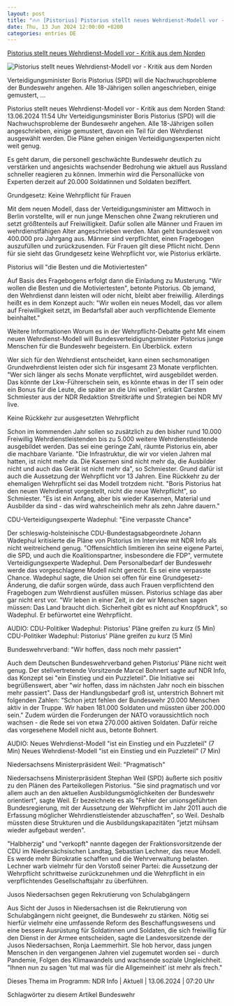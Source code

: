 ```yaml
---
layout: post
title: "🔥🔥 [Pistorius] Pistorius stellt neues Wehrdienst-Modell vor - Kritik aus dem Norden"
date: Thu, 13 Jun 2024 12:00:00 +0200
categories: entries DE
---
```

[Pistorius stellt neues Wehrdienst-Modell vor - Kritik aus dem Norden](https://www.ndr.de/nachrichten/info/Pistorius-stellt-neues-Wehrdienst-Modell-vor-Kritik-aus-dem-Norden,wehrpflicht194.html)

![Pistorius stellt neues Wehrdienst-Modell vor - Kritik aus dem Norden](https://www.ndr.de/nachrichten/info/bundeswehr2866_v-contentxl.jpg)

Verteidigungsminister Boris Pistorius (SPD) will die Nachwuchsprobleme der Bundeswehr angehen. Alle 18-Jährigen sollen angeschrieben, einige gemustert, ...

Pistorius stellt neues Wehrdienst-Modell vor - Kritik aus dem Norden Stand: 13.06.2024 11:54 Uhr Verteidigungsminister Boris Pistorius (SPD) will die Nachwuchsprobleme der Bundeswehr angehen. Alle 18-Jährigen sollen angeschrieben, einige gemustert, davon ein Teil für den Wehrdienst ausgewählt werden. Die Pläne gehen einigen Verteidigungsexperten nicht weit genug.

Es geht darum, die personell geschwächte Bundeswehr deutlich zu verstärken und angesichts wachsender Bedrohung wie aktuell aus Russland schneller reagieren zu können. Immerhin wird die Personallücke von Experten derzeit auf 20.000 Soldatinnen und Soldaten beziffert.

Grundgesetz: Keine Wehrpflicht für Frauen

Mit dem neuen Modell, dass der Verteidigungsminister am Mittwoch in Berlin vorstellte, will er nun junge Menschen ohne Zwang rekrutieren und setzt größtenteils auf Freiwilligkeit. Dafür sollen alle Männer und Frauen im wehrdienstfähigen Alter angeschrieben werden. Man geht bundesweit von 400.000 pro Jahrgang aus. Männer sind verpflichtet, einen Fragebogen auszufüllen und zurückzusenden. Für Frauen gilt diese Pflicht nicht. Denn für sie sieht das Grundgesetz keine Wehrpflicht vor, wie Pistorius erklärte.

Pistorius will "die Besten und die Motiviertesten"

Auf Basis des Fragebogens erfolgt dann die Einladung zu Musterung. "Wir wollen die Besten und die Motiviertesten", betonte Pistorius. Ob jemand, den Wehrdienst dann leisten will oder nicht, bleibt aber freiwillig. Allerdings heißt es in dem Konzept auch: "Wir wollen ein neues Modell, das vor allem auf Freiwilligkeit setzt, im Bedarfsfall aber auch verpflichtende Elemente beinhaltet."

Weitere Informationen Worum es in der Wehrpflicht-Debatte geht Mit einem neuen Wehrdienst-Modell will Bundesverteidigungsminister Pistorius junge Menschen für die Bundeswehr begeistern. Ein Überblick. extern

Wer sich für den Wehrdienst entscheidet, kann einen sechsmonatigen Grundwehrdienst leisten oder sich für insgesamt 23 Monate verpflichten. "Wer sich länger als sechs Monate verpflichtet, wird ausgebildet werden. Das könnte der Lkw-Führerschein sein, es könnte etwas in der IT sein oder ein Bonus für die Leute, die später an die Uni wollen", erklärt Carsten Schmiester aus der NDR Redaktion Streitkräfte und Strategien bei NDR MV live.

Keine Rückkehr zur ausgesetzten Wehrpflicht

Schon im kommenden Jahr sollen so zusätzlich zu den bisher rund 10.000 Freiwillig Wehrdienstleistenden bis zu 5.000 weitere Wehrdienstleistende ausgebildet werden. Das sei eine geringe Zahl, räumte Pistorius ein, aber die machbare Variante. "Die Infrastruktur, die wir vor vielen Jahren mal hatten, ist nicht mehr da. Die Kasernen sind nicht mehr da, die Ausbilder nicht und auch das Gerät ist nicht mehr da", so Schmiester. Grund dafür ist auch die Aussetzung der Wehrpflicht vor 13 Jahren. Eine Rückkehr zu der ehemaligen Wehrpflicht sei das Modell trotzdem nicht. "Boris Pistorius hat den neuen Wehrdienst vorgestellt, nicht die neue Wehrpflicht", so Schmiester. "Es ist ein Anfang, aber bis wieder Kasernen, Material und Ausbilder da sind - das wird wahrscheinlich mehr als zehn Jahre dauern."

CDU-Verteidigungsexperte Wadephul: "Eine verpasste Chance"

Der schleswig-holsteinische CDU-Bundestagsabgeordnete Johann Wadephul kritisierte die Pläne von Pistorius im Interview mit NDR Info als nicht weitreichend genug. "Offensichtlich limitieren ihn seine eigene Partei, die SPD, und auch die Koalitionspartner, insbesondere die FDP", vermutete Verteidigungsexperte Wadephul. Dem Personalbedarf der Bundeswehr werde das vorgeschlagene Modell nicht gerecht. Es sei eine verpasste Chance. Wadephul sagte, die Union sei offen für eine Grundgesetz-Änderung, die dafür sorgen würde, dass auch Frauen verpflichtend den Fragebogen zum Wehrdienst ausfüllen müssen. Pistorius schlage das aber gar nicht erst vor. "Wir leben in einer Zeit, in der wir Menschen sagen müssen: Das Land braucht dich. Sicherheit gibt es nicht auf Knopfdruck", so Wadephul. Er befürwortet eine Wehrpflicht.

AUDIO: CDU-Politiker Wadephul: Pistorius' Pläne greifen zu kurz (5 Min) CDU-Politiker Wadephul: Pistorius' Pläne greifen zu kurz (5 Min)

Bundeswehrverband: "Wir hoffen, dass noch mehr passiert"

Auch dem Deutschen Bundeswehrverband gehen Pistorius‘ Pläne nicht weit genug. Der stellvertretende Vorsitzende Marcel Bohnert sagte auf NDR Info, das Konzept sei "ein Einstieg und ein Puzzleteil". Die Initiative sei begrüßenswert, aber "wir hoffen, dass im nächsten Jahr noch ein bisschen mehr passiert". Dass der Handlungsbedarf groß ist, unterstrich Bohnert mit folgenden Zahlen: "Schon jetzt fehlen der Bundeswehr 20.000 Menschen aktiv in der Truppe. Wir haben 181.000 Soldaten und müssten über 200.000 sein." Zudem würden die Forderungen der NATO voraussichtlich noch wachsen - die Rede sei von etwa 270.000 aktiven Soldaten. Dafür reiche das vorgesehene Modell nicht aus, betonte Bohnert.

AUDIO: Neues Wehrdienst-Modell "ist ein Einstieg und ein Puzzleteil" (7 Min) Neues Wehrdienst-Modell "ist ein Einstieg und ein Puzzleteil" (7 Min)

Niedersachsens Ministerpräsident Weil: "Pragmatisch"

Niedersachsens Ministerpräsident Stephan Weil (SPD) äußerte sich positiv zu den Plänen des Parteikollegen Pistorius. "Sie sind pragmatisch und vor allem auch an den aktuellen Ausbildungsmöglichkeiten der Bundeswehr orientiert", sagte Weil. Er bezeichnete es als "Fehler der unionsgeführten Bundesregierung, mit der Aussetzung der Wehrpflicht im Jahr 2011 auch die Erfassung möglicher Wehrdienstleistender abzuschaffen", so Weil. Deshalb müssten diese Strukturen und die Ausbildungskapazitäten "jetzt mühsam wieder aufgebaut werden".

"Halbherzig" und "verkopft" nannte dagegen der Fraktionsvorsitzende der CDU im Niedersächsischen Landtag, Sebastian Lechner, das neue Modell. Es werde mehr Bürokratie schaffen und die Wehrverwaltung belasten. Lechner warb vielmehr für den Vorstoß seiner Partei: die Aussetzung der Wehrpflicht schrittweise zurückzunehmen und die Wehrpflicht in ein verpflichtendes Gesellschaftsjahr zu überführen.

Jusos Niedersachsen gegen Rekrutierung von Schulabgängern

Aus Sicht der Jusos in Niedersachsen ist die Rekrutierung von Schulabgängern nicht geeignet, die Bundeswehr zu stärken. Nötig sei hierfür vielmehr eine umfassende Reform des Beschaffungswesens und eine bessere Ausrüstung für Soldatinnen und Soldaten, die sich freiwillig für den Dienst in der Armee entscheiden, sagte die Landesvorsitzende der Jusos Niedersachsen, Ronja Laemmerhirt. SIe hob hervor, dass jungen Menschen in den vergangenen Jahren viel zugemutet worden sei - durch Pandemie, Folgen des Klimawandels und wachsende soziale Ungleichheit. "Ihnen nun zu sagen 'tut mal was für die Allgemeinheit' ist mehr als frech."

Dieses Thema im Programm: NDR Info | Aktuell | 13.06.2024 | 07:20 Uhr

Schlagwörter zu diesem Artikel Bundeswehr

